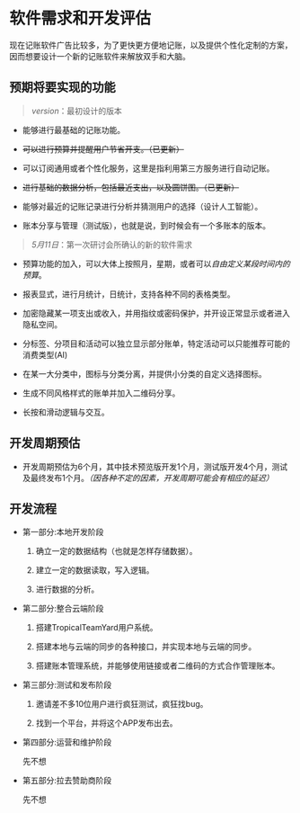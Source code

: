 # 软件需求和开发评估

现在记账软件广告比较多，为了更快更方便地记账，以及提供个性化定制的方案，因而想要设计一个新的记账软件来解放双手和大脑。

## 预期将要实现的功能

> *version*：最初设计的版本

- 能够进行最基础的记账功能。

- ~~可以进行预算并提醒用户节省开支。（已更新）~~

- 可以订阅通用或者个性化服务，这里是指利用第三方服务进行自动记账。

- ~~进行基础的数据分析，包括最近支出，以及圆饼图。（已更新）~~

- 能够对最近的记账记录进行分析并猜测用户的选择（设计人工智能）。

- 账本分享与管理（测试版），也就是说，到时候会有一个多账本的版本。

> *5月11日*：第一次研讨会所确认的新的软件需求

- 预算功能的加入，可以大体上按照月，星期，或者可以*自由定义某段时间内的预算*。

- 报表显式，进行月统计，日统计，支持各种不同的表格类型。

- 加密隐藏某一项支出或收入，并用指纹或密码保护，并开设正常显示或者进入隐私空间。

- 分标签、分项目和活动可以独立显示部分账单，特定活动可以只能推荐可能的消费类型(AI)

- 在某一大分类中，图标与分类分离，并提供小分类的自定义选择图标。

- 生成不同风格样式的账单并加入二维码分享。

- 长按和滑动逻辑与交互。

## 开发周期预估

- 开发周期预估为6个月，其中技术预览版开发1个月，测试版开发4个月，测试及最终发布1个月。*（因各种不定的因素，开发周期可能会有相应的延迟）*

## 开发流程

- 第一部分:本地开发阶段

    1. 确立一定的数据结构（也就是怎样存储数据）。

    2. 建立一定的数据读取，写入逻辑。

    3. 进行数据的分析。

- 第二部分:整合云端阶段

    1. 搭建TropicalTeamYard用户系统。

    2. 搭建本地与云端的同步的各种接口，并实现本地与云端的同步。

    3. 搭建账本管理系统，并能够使用链接或者二维码的方式合作管理账本。

- 第三部分:测试和发布阶段

    1. 邀请差不多10位用户进行疯狂测试，疯狂找bug。

    2. 找到一个平台，并将这个APP发布出去。

- 第四部分:运营和维护阶段

    先不想

- 第五部分:拉去赞助商阶段

    先不想
